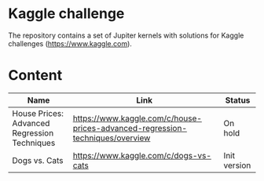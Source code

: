 # Kaggle challenge
The repository contains a set of Jupiter kernels with solutions for Kaggle challenges (https://www.kaggle.com).

# Content



| Name                                         | Link                                                         | Status       |
| -------------------------------------------- | ------------------------------------------------------------ | ------------ |
| House Prices: Advanced Regression Techniques | https://www.kaggle.com/c/house-prices-advanced-regression-techniques/overview | On hold |
| Dogs vs. Cats | https://www.kaggle.com/c/dogs-vs-cats | Init version |

